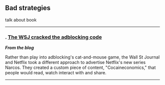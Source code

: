## Bad strategies

talk about book

***


### . [The WSJ cracked the adblocking code][wsjadblock]
_<strong>From the blog</strong>_

Rather than play into adblocking's cat-and-mouse game, the Wall St Journal and Netflix took a different approach to advertise Netflix's new series Narcos. They created a custom piece of content, "Cocaineconomics," that people would read, watch interact with and share.

[wsjadblock]:http://www.heuro.net/blog/wjs-cracked-adblocking/

***
